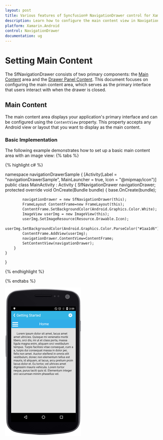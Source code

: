 ```yaml
---
layout: post
title: Various features of Syncfusion® NavigationDrawer control for Xamarin.Android
description: Learn how to configure the main content view in NavigationDrawer, including setup, customization, and best practices for content management.
platform: Xamarin.Android
control: NavigationDrawer
documentation: ug
---
```


# Setting Main Content

The SfNavigationDrawer consists of two primary components: the [Main Content](#main-content) area and the [Drawer Panel Content](/xamarin-android/SfNavigationDrawer/Drawer-Content "Sliding Panel Content"). This document focuses on configuring the main content area, which serves as the primary interface that users interact with when the drawer is closed.
## Main Content

The main content area displays your application's primary interface and can be configured using the `ContentView` property. This property accepts any Android view or layout that you want to display as the main content.

### Basic Implementation

The following example demonstrates how to set up a basic main content area with an image view:
{% tabs %}

{% highlight c# %}

namespace navigationDrawerSample
{
	[Activity(Label = "navigationDrawerSample", MainLauncher = true, Icon = "@mipmap/icon")]
	public class MainActivity : Activity
	{
           SfNavigationDrawer navigationDrawer;
           protected override void OnCreate(Bundle bundle)
        {
            base.OnCreate(bundle);
            
            navigationDrawer = new SfNavigationDrawer(this);
            FrameLayout ContentFrame=new FrameLayout(this); 
            ContentFrame.SetBackgroundColor(Android.Graphics.Color.White);
            ImageView userImg = new ImageView(this);
            userImg.SetImageResource(Resource.Drawable.Icon);
            userImg.SetBackgroundColor(Android.Graphics.Color.ParseColor("#1aa1d6"));
            ContentFrame.AddView(userImg);
            navigationDrawer.ContentView=ContentFrame;
			SetContentView(navigationDrawer);
		}
	}
}
	
{% endhighlight %}

{% endtabs %}
	
![NavigationDrawer main content configuration](images/Content-View.png)


